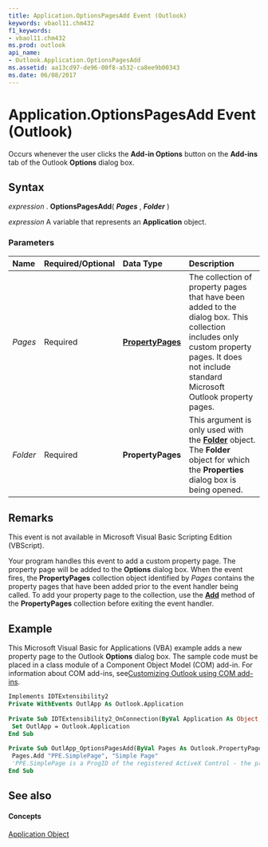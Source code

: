 ```yaml
---
title: Application.OptionsPagesAdd Event (Outlook)
keywords: vbaol11.chm432
f1_keywords:
- vbaol11.chm432
ms.prod: outlook
api_name:
- Outlook.Application.OptionsPagesAdd
ms.assetid: aa13cd97-de96-00f8-a532-ca8ee9b00343
ms.date: 06/08/2017
---
```



# Application.OptionsPagesAdd Event (Outlook)

Occurs whenever the user clicks the  **Add-in Options** button on the **Add-ins** tab of the Outlook **Options** dialog box.


## Syntax

 _expression_ . **OptionsPagesAdd**( **_Pages_** , **_Folder_** )

 _expression_ A variable that represents an **Application** object.


### Parameters



|**Name**|**Required/Optional**|**Data Type**|**Description**|
|:-----|:-----|:-----|:-----|
| _Pages_|Required| **[PropertyPages](propertypages-object-outlook.md)**|The collection of property pages that have been added to the dialog box. This collection includes only custom property pages. It does not include standard Microsoft Outlook property pages.|
| _Folder_|Required| **PropertyPages**|This argument is only used with the  **[Folder](folder-object-outlook.md)** object. The **Folder** object for which the **Properties** dialog box is being opened.|

## Remarks

This event is not available in Microsoft Visual Basic Scripting Edition (VBScript).

Your program handles this event to add a custom property page. The property page will be added to the  **Options** dialog box. When the event fires, the **PropertyPages** collection object identified by _Pages_ contains the property pages that have been added prior to the event handler being called. To add your property page to the collection, use the **[Add](propertypages-add-method-outlook.md)** method of the **PropertyPages** collection before exiting the event handler.


## Example

This Microsoft Visual Basic for Applications (VBA) example adds a new property page to the Outlook  **Options** dialog box. The sample code must be placed in a class module of a Component Object Model (COM) add-in. For information about COM add-ins, see[Customizing Outlook using COM add-ins](http://msdn.microsoft.com/library/84a4f616-3ace-0139-57d5-f0c070064ab2%28Office.15%29.aspx).


```vb
Implements IDTExtensibility2 
Private WithEvents OutlApp As Outlook.Application 
 
Private Sub IDTExtensibility2_OnConnection(ByVal Application As Object, ByVal ConnectMode As AddInDesignerObjects.ext_ConnectMode, ByVal AddInInst As Object, custom() As Variant) 
 Set OutlApp = Outlook.Application 
End Sub 
 
Private Sub OutlApp_OptionsPagesAdd(ByVal Pages As Outlook.PropertyPages) 
 Pages.Add "PPE.SimplePage", "Simple Page" 
 'PPE.SimplePage is a ProgID of the registered ActiveX Control - the property page that is to be displayed in the COM add-in 
End Sub
```


## See also


#### Concepts


[Application Object](application-object-outlook.md)

